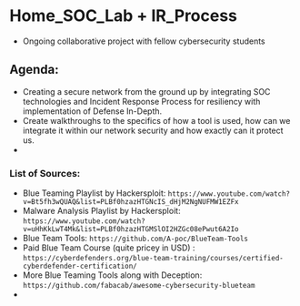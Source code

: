 # Home_SOC_Lab + IR_Process

- Ongoing collaborative project with fellow cybersecurity students

## Agenda:

- Creating a secure network from the ground up by integrating SOC technologies and Incident Response Process for resiliency with implementation of Defense In-Depth.
- Create walkthroughs to the specifics of how a tool is used, how can we integrate it within our network security and how exactly can it protect us.
- 

### List of Sources:

- Blue Teaming Playlist by Hackersploit: `https://www.youtube.com/watch?v=Bt5fh3wQUAQ&list=PLBf0hzazHTGNcIS_dHjM2NgNUFMW1EZFx`
- Malware Analysis Playlist by Hackersploit: `https://www.youtube.com/watch?v=uHhKkLwT4Mk&list=PLBf0hzazHTGMSlOI2HZGc08ePwut6A2Io`
- Blue Team Tools: `https://github.com/A-poc/BlueTeam-Tools`
- Paid Blue Team Course (quite pricey in USD) : `https://cyberdefenders.org/blue-team-training/courses/certified-cyberdefender-certification/`
- More Blue Teaming Tools along with Deception: `https://github.com/fabacab/awesome-cybersecurity-blueteam`
- 
